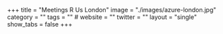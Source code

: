 +++
title = "Meetings R Us London"
image = "./images/azure-london.jpg"
category = ""
tags = "" #
website = ""
twitter = ""
layout = "single"
show_tabs = false
+++
